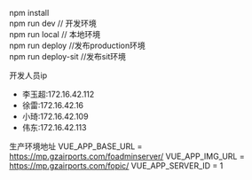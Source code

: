 npm install  
npm run dev // 开发环境  
npm run local // 本地环境  
npm run deploy //发布production环境  
npm run deploy-sit //发布sit环境

开发人员ip  
+ 李玉超:172.16.42.112  
+ 徐雷:172.16.42.16  
+ 小琦:172.16.42.109  
+ 伟东:172.16.42.113  

生产环境地址
VUE_APP_BASE_URL = https://mp.gzairports.com/foadminserver/
VUE_APP_IMG_URL = https://mp.gzairports.com/fopic/
VUE_APP_SERVER_ID = 1
